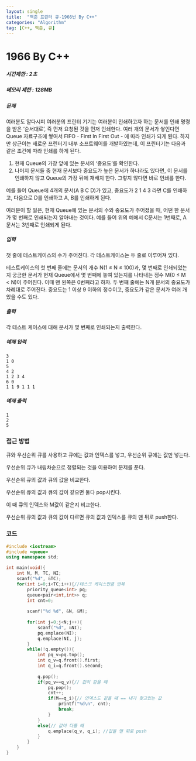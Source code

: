 ```yaml
---
layout: single
title:  "백준 프린터 큐-1966번 By C++"
categories: "Algorithm"
tag: [C++, 백준, 큐]
---
```

# 1966 By C++

##### 시간제한 : 2초   
##### 메모리 제한 : 128MB

##### 문제

여러분도 알다시피 여러분의 프린터 기기는 여러분이 인쇄하고자 하는 문서를 인쇄 명령을 받은 ‘순서대로’, 즉 먼저 요청된 것을 먼저 인쇄한다. 여러 개의 문서가 쌓인다면 Queue 자료구조에 쌓여서 FIFO - First In First Out - 에 따라 인쇄가 되게 된다. 하지만 상근이는 새로운 프린터기 내부 소프트웨어를 개발하였는데, 이 프린터기는 다음과 같은 조건에 따라 인쇄를 하게 된다.

1. 현재 Queue의 가장 앞에 있는 문서의 ‘중요도’를 확인한다.
2. 나머지 문서들 중 현재 문서보다 중요도가 높은 문서가 하나라도 있다면, 이 문서를 인쇄하지 않고 Queue의 가장 뒤에 재배치 한다. 그렇지 않다면 바로 인쇄를 한다.

예를 들어 Queue에 4개의 문서(A B C D)가 있고, 중요도가 2 1 4 3 라면 C를 인쇄하고, 다음으로 D를 인쇄하고 A, B를 인쇄하게 된다.

여러분이 할 일은, 현재 Queue에 있는 문서의 수와 중요도가 주어졌을 때, 어떤 한 문서가 몇 번째로 인쇄되는지 알아내는 것이다. 예를 들어 위의 예에서 C문서는 1번째로, A문서는 3번째로 인쇄되게 된다.

##### 입력

첫 줄에 테스트케이스의 수가 주어진다. 각 테스트케이스는 두 줄로 이루어져 있다.

테스트케이스의 첫 번째 줄에는 문서의 개수 N(1 ≤ N ≤ 100)과, 몇 번째로 인쇄되었는지 궁금한 문서가 현재 Queue에서 몇 번째에 놓여 있는지를 나타내는 정수 M(0 ≤ M < N)이 주어진다. 이때 맨 왼쪽은 0번째라고 하자. 두 번째 줄에는 N개 문서의 중요도가 차례대로 주어진다. 중요도는 1 이상 9 이하의 정수이고, 중요도가 같은 문서가 여러 개 있을 수도 있다.

##### 출력

각 테스트 케이스에 대해 문서가 몇 번째로 인쇄되는지 출력한다.

##### 예제 입력

```
3
1 0
5
4 2
1 2 3 4
6 0
1 1 9 1 1 1
```

##### 예제 출력

```
1
2
5
```



### 접근 방법

큐와 우선순위 큐를 사용하고 큐에는 값과 인덱스를 넣고, 우선순위 큐에는 값만 넣는다.

우선순위 큐가 내림차순으로 정렬되는 것을 이용하여 문제를 푼다.

우선순위 큐의 값과 큐의 값을 비교한다. 

우선순위 큐의 값과 큐의 값이 같으면 둘다 pop시킨다.

이 때 큐의 인덱스와 M값이 같은지 비교한다.

우선순위 큐의 값과 큐의 값이 다르면 큐의 값과 인덱스를 큐의 맨 뒤로 push한다.



### 코드

```c++
#include <iostream>
#include <queue>
using namespace std;

int main(void){
    int N, M, TC, NI;
    scanf("%d", &TC);
    for(int i=0;i<TC;i++){//테스크 케이스만큼 반복
        priority_queue<int> pq;
        queue<pair<int,int>> q;
        int cnt=0;
        
        scanf("%d %d", &N, &M);
        
        for(int j=0;j<N;j++){
            scanf("%d", &NI);
            pq.emplace(NI);
            q.emplace(NI, j);
        }
        while(!q.empty()){
            int pq_v=pq.top();
            int q_v=q.front().first;
            int q_i=q.front().second;
            
            q.pop();
            if(pq_v==q_v){// 값이 같을 때
                pq.pop();
                cnt++;
                if(M==q_i){// 인덱스도 같을 때 == 내가 찾고있는 값
                    printf("%d\n", cnt);
                    break;
                }
            }
            else{// 값이 다를 때
                q.emplace(q_v, q_i); //값을 맨 뒤로 push
            }
        }
    }
}
```
